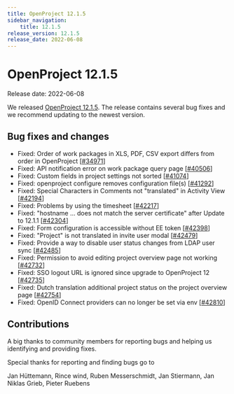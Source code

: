```yaml
---
title: OpenProject 12.1.5
sidebar_navigation:
    title: 12.1.5
release_version: 12.1.5
release_date: 2022-06-08
---
```


# OpenProject 12.1.5

Release date: 2022-06-08

We released [OpenProject 12.1.5](https://community.openproject.org/versions/1552).
The release contains several bug fixes and we recommend updating to the newest version.

<!--more-->
## Bug fixes and changes

- Fixed: Order of work packages in XLS, PDF, CSV export differs from order in OpenProject \[[#34971](https://community.openproject.org/wp/34971)\]
- Fixed: API notification error on work package query page \[[#40506](https://community.openproject.org/wp/40506)\]
- Fixed: Custom fields in project settings not sorted \[[#41074](https://community.openproject.org/wp/41074)\]
- Fixed: openproject configure removes configuration file(s) \[[#41292](https://community.openproject.org/wp/41292)\]
- Fixed: Special Characters in Comments not "translated" in Activity View \[[#42194](https://community.openproject.org/wp/42194)\]
- Fixed: Problems by using the timesheet \[[#42217](https://community.openproject.org/wp/42217)\]
- Fixed: "hostname ... does not match the server certificate" after Update to 12.1.1 \[[#42304](https://community.openproject.org/wp/42304)\]
- Fixed: Form configuration is accessible without EE token \[[#42398](https://community.openproject.org/wp/42398)\]
- Fixed: "Project" is not translated in invite user modal \[[#42479](https://community.openproject.org/wp/42479)\]
- Fixed: Provide a way to disable user status changes from LDAP user sync \[[#42485](https://community.openproject.org/wp/42485)\]
- Fixed: Permission to avoid editing project overview page not working \[[#42732](https://community.openproject.org/wp/42732)\]
- Fixed: SSO logout URL is ignored since upgrade to OpenProject 12 \[[#42735](https://community.openproject.org/wp/42735)\]
- Fixed: Dutch translation additional project status on the project overview page \[[#42754](https://community.openproject.org/wp/42754)\]
- Fixed: OpenID Connect providers can no longer be set via env \[[#42810](https://community.openproject.org/wp/42810)\]

## Contributions
A big thanks to community members for reporting bugs and helping us identifying and providing fixes.

Special thanks for reporting and finding bugs go to

Jan Hüttemann, Rince wind, Ruben Messerschmidt, Jan Stiermann, Jan Niklas Grieb, Pieter Ruebens
